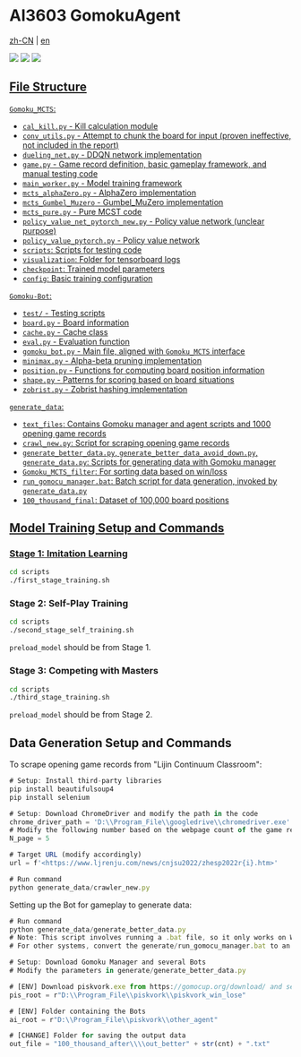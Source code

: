 # AI3603 GomokuAgent

[zh-CN](https://github.com/Lijiaxin0111/AI3603-MultiStage-DDQN-Gomoku-Agent/blob/main/README.zh_CN.md) | [en](https://github.com/Lijiaxin0111/AI3603-MultiStage-DDQN-Gomoku-Agent/blob/main/README.md)

<a href='https://github.com/Lijiaxin0111/AI_3603_BIGHOME'><img src='https://img.shields.io/badge/Project-Page-Green'></a> 
<a href='https://notes.sjtu.edu.cn/dl9X8nY6TOSIFltbUP5y2g'><img src='https://img.shields.io/badge/MidtermReport-PDF-red'></a> <a href='https://huggingface.co/spaces/Gomoku-Zero/Demo'><img src='https://img.shields.io/badge/%F0%9F%A4%97%20Hugging%20Face-Spaces-blue'> 



## File Structure

`Gomoku_MCTS`:
- `cal_kill.py` - Kill calculation module
- `conv_utils.py` - Attempt to chunk the board for input (proven ineffective, not included in the report)
- `dueling_net.py` - DDQN network implementation
- `game.py` - Game record definition, basic gameplay framework, and manual testing code
- `main_worker.py` - Model training framework
- `mcts_alphaZero.py` - AlphaZero implementation
- `mcts_Gumbel_Muzero` - Gumbel_MuZero implementation
- `mcts_pure.py` - Pure MCST code
- `policy_value_net_pytorch_new.py` - Policy value network (unclear purpose)
- `policy_value_pytorch.py` - Policy value network
- `scripts`: Scripts for testing code
- `visualization`: Folder for tensorboard logs
- `checkpoint`: Trained model parameters
- `config`: Basic training configuration

`Gomoku-Bot`:
- `test/` - Testing scripts
- `board.py` - Board information
- `cache.py` - Cache class
- `eval.py` - Evaluation function
- `gomoku_bot.py` - Main file, aligned with `Gomoku_MCTS` interface
- `minimax.py` - Alpha-beta pruning implementation
- `position.py` - Functions for computing board position information
- `shape.py` - Patterns for scoring based on board situations
- `zobrist.py` - Zobrist hashing implementation

`generate_data`:
- `text_files`: Contains Gomoku manager and agent scripts and 1000 opening game records
- `crawl_new.py`: Script for scraping opening game records
- `generate_better_data.py`, `generate_better_data_avoid_down.py`, `generate_data.py`: Scripts for generating data with Gomoku manager
- `Gomoku_MCTS_filter`: For sorting data based on win/loss
- `run_gomocu_manager.bat`: Batch script for data generation, invoked by `generate_data.py`
- `100_thousand_final`: Dataset of 100,000 board positions

## Model Training Setup and Commands

### Stage 1: Imitation Learning
```sh
cd scripts
./first_stage_training.sh
```

### Stage 2: Self-Play Training
```sh
cd scripts
./second_stage_self_training.sh
```
`preload_model` should be from Stage 1.

### Stage 3: Competing with Masters
```sh
cd scripts
./third_stage_training.sh
```
`preload_model` should be from Stage 2.

## Data Generation Setup and Commands

To scrape opening game records from "Lijin Continuum Classroom":
```jsx
# Setup: Install third-party libraries
pip install beautifulsoup4
pip install selenium

# Setup: Download ChromeDriver and modify the path in the code
chrome_driver_path = 'D:\\Program_File\\googledrive\\chromedriver.exe'
# Modify the following number based on the webpage count of the game records
N_page = 5

# Target URL (modify accordingly)
url = f'<https://www.ljrenju.com/news/cnjsu2022/zhesp2022r{i}.htm>'

# Run command
python generate_data/crawler_new.py
```

Setting up the Bot for gameplay to generate data:
```jsx
# Run command
python generate_data/generate_better_data.py
# Note: This script involves running a .bat file, so it only works on Windows.
# For other systems, convert the generate/run_gomocu_manager.bat to an equivalent bash file.

# Setup: Download Gomoku Manager and several Bots
# Modify the parameters in generate/generate_better_data.py

# [ENV] Download piskvork.exe from https://gomocup.org/download/ and set the path
pis_root = r"D:\\Program_File\\piskvork\\piskvork_win_lose"

# [ENV] Folder containing the Bots
ai_root = r"D:\\Program_File\\piskvork\\other_agent"

# [CHANGE] Folder for saving the output data
out_file = "100_thousand_after\\\\out_better" + str(cnt) + ".txt"
```
